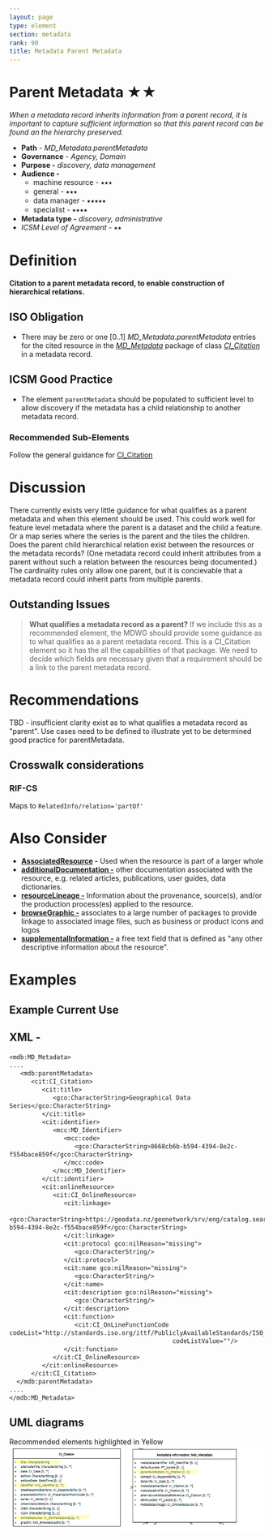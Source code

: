 ```yaml
---
layout: page
type: element
section: metadata
rank: 90
title: Metadata Parent Metadata
---
```

#  Parent Metadata ★★
*When a metadata record inherits information from a parent record, it is important to capture sufficient information so that this parent record can be found an the hierarchy preserved.*

- **Path** - *MD_Metadata.parentMetadata*
- **Governance** -  *Agency, Domain*
- **Purpose -** *discovery, data management*
- **Audience -** 
  - machine resource - ⭑⭑⭑
  - general - ⭑⭑⭑
  - data manager - ⭑⭑⭑⭑⭑
  - specialist - ⭑⭑⭑⭑
- **Metadata type -** *discovery, administrative*
- *ICSM Level of Agreement* - ⭑⭑

# Definition 
**Citation to a parent metadata record, to enable construction of hierarchical relations.**

## ISO Obligation 
- There may be zero or one [0..1] *MD_Metadata.parentMetadata* entries for the cited resource in the  *[MD_Metadata](./class-MD_Metadata)* package of class *[CI_Citation](https://./class-CI_Citation)* in a metadata record.

## ICSM Good Practice  
- The element `parentMetadata` should be populated to sufficient level to allow discovery if the metadata has a child relationship to another metadata record.

### Recommended Sub-Elements   
Follow the general guidance for [CI_Citation](./class-CI_Citation)

# Discussion 
There currently exists very little guidance for what qualifies as a parent metadata and when this element should be used. This could work well for feature level metadata where the parent is a dataset and the child a feature. Or a map series where the series is the parent and the tiles the children. Does the parent child hierarchical relation exist between the resources or the metadata records? (One metadata record could inherit attributes from a parent without such a relation between the resources being documented.)
The cardinality rules only allow one parent, but it is concievable that a metadata record could inherit parts from multiple  parents.

## Outstanding Issues
> **What qualifies a metadata record as a parent?**
If we include this as a recommended element, the MDWG should provide some guidance as to what qualifies as a parent metadata record. This is a CI_Citation element so it has the all the capabilities of that package. We need to decide which fields are necessary given that a requirement should be a link to the parent metadata record.


# Recommendations 
TBD - insufficient clarity exist as to what qualifies a metadata record as "parent". Use cases need to be defined to illustrate yet to be determined good practice for parentMetadata.

## Crosswalk considerations

### RIF-CS
Maps to `RelatedInfo/relation='partOf'`

# Also Consider
- **[AssociatedResource](./AssociatedResources) -** Used when the resource is part of a larger whole
- **[additionalDocumentation -](./AdditionalDocs)**  other documentation associated with the resource, e.g. related articles, publications, user guides, data dictionaries.
- **[resourceLineage -](./ResourceLineage)** Information about the provenance, source(s), and/or the production process(es) applied to the resource.
- **[browseGraphic -](./BrowseGraphic)**  associates to a large number of packages to provide linkage to associated image files, such as business or product icons and logos
- **[supplementalInformation -](https://www.isotc211.org/hmmg/HTML/ConceptualModels/index.htm?goto=1:12:2:4095)**   a free text field that is defined as "any other descriptive information about the resource". 


# Examples

## Example Current Use

## XML -
```
<mdb:MD_Metadata>
....
   <mdb:parentMetadata>
      <cit:CI_Citation>
         <cit:title>
            <gco:CharacterString>Geographical Data Series</gco:CharacterString>
         </cit:title>
         <cit:identifier>
            <mcc:MD_Identifier>
               <mcc:code>
                  <gco:CharacterString>8668cb6b-b594-4394-8e2c-f554bace859f</gco:CharacterString>
               </mcc:code>
            </mcc:MD_Identifier>
         </cit:identifier>
         <cit:onlineResource>
            <cit:CI_OnlineResource>
               <cit:linkage>
                  <gco:CharacterString>https://geodata.nz/geonetwork/srv/eng/catalog.search#/metadata/8668cb6b-b594-4394-8e2c-f554bace859f</gco:CharacterString>
               </cit:linkage>
               <cit:protocol gco:nilReason="missing">
                  <gco:CharacterString/>
               </cit:protocol>
               <cit:name gco:nilReason="missing">
                  <gco:CharacterString/>
               </cit:name>
               <cit:description gco:nilReason="missing">
                  <gco:CharacterString/>
               </cit:description>
               <cit:function>
                  <cit:CI_OnLineFunctionCode codeList="http://standards.iso.org/ittf/PubliclyAvailableStandards/ISO_19139_Schemas/resources/codelist/ML_gmxCodelists.xml#CI_OnLineFunctionCode"
                                             codeListValue=""/>
               </cit:function>
            </cit:CI_OnlineResource>
         </cit:onlineResource>
      </cit:CI_Citation>
  </mdb:parentMetadata>
....
</mdb:MD_Metadata>
```

## UML diagrams
Recommended elements highlighted in Yellow
![ParentMetadata](../images/ParentMetadataUML.png)
